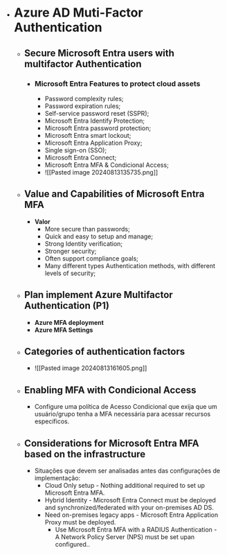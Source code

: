 - # Azure AD Muti-Factor Authentication 
	- ## Secure Microsoft Entra users with multifactor Authentication
		- ### Microsoft Entra Features to protect cloud assets
			- Password complexity rules;
			- Password expiration rules;
			- Self-service password reset (SSPR);
			- Microsoft  Entra Identify Protection;
			- Microsoft Entra password protection;
			- Microsoft Entra smart lockout;
			- Microsoft Entra Application Proxy;
			- Single sign-on (SSO);
			- Microsoft Entra Connect;
			- Microsoft Entra MFA & Condicional Access;
			- ![[Pasted image 20240813135735.png]]
	- ## Value and Capabilities of Microsoft Entra MFA
		- **Valor**
			- More secure than passwords;
			- Quick and easy to setup and manage;
			- Strong Identity verification;
			- Stronger security;
			- Often support compliance goals;
			- Many different types Authentication methods, with different levels of security;
	- ## Plan implement Azure Multifactor Authentication (P1)
		- **Azure MFA deployment**
		- **Azure MFA Settings**
	- ## Categories of authentication factors
		- ![[Pasted image 20240813161605.png]]
	- ## Enabling MFA with Condicional Access
		- Configure uma política de Acesso Condicional que exija que um usuário/grupo tenha a MFA necessária para acessar recursos específicos.
	- ## Considerations for Microsoft Entra MFA based on the infrastructure
		- Situações que devem ser analisadas antes das configurações de implementação:
			- Cloud Only setup - Nothing additional required to set up Microsoft Entra MFA.
			- Hybrid Identity - Microsoft Entra Connect must be deployed and synchronized/federated with your on-premises AD DS.
			- Need on-premises legacy apps - Microsoft Entra Application Proxy must be deployed.
				- Use Microsoft Entra MFA with a RADIUS Authentication - A Network Policy Server (NPS) must be set upan configured..